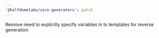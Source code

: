 ```yaml
---
'@halfdomelabs/core-generators': patch
---
```


Remove need to explicitly specify variables in ts templates for reverse generation
